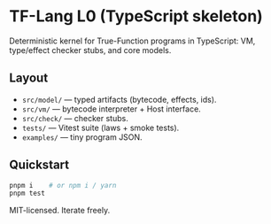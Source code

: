 
# TF-Lang L0 (TypeScript skeleton)

Deterministic kernel for True-Function programs in TypeScript: VM, type/effect checker stubs, and core models.

## Layout
- `src/model/` — typed artifacts (bytecode, effects, ids).
- `src/vm/` — bytecode interpreter + Host interface.
- `src/check/` — checker stubs.
- `tests/` — Vitest suite (laws + smoke tests).
- `examples/` — tiny program JSON.

## Quickstart
```bash
pnpm i    # or npm i / yarn
pnpm test
```

MIT-licensed. Iterate freely.
